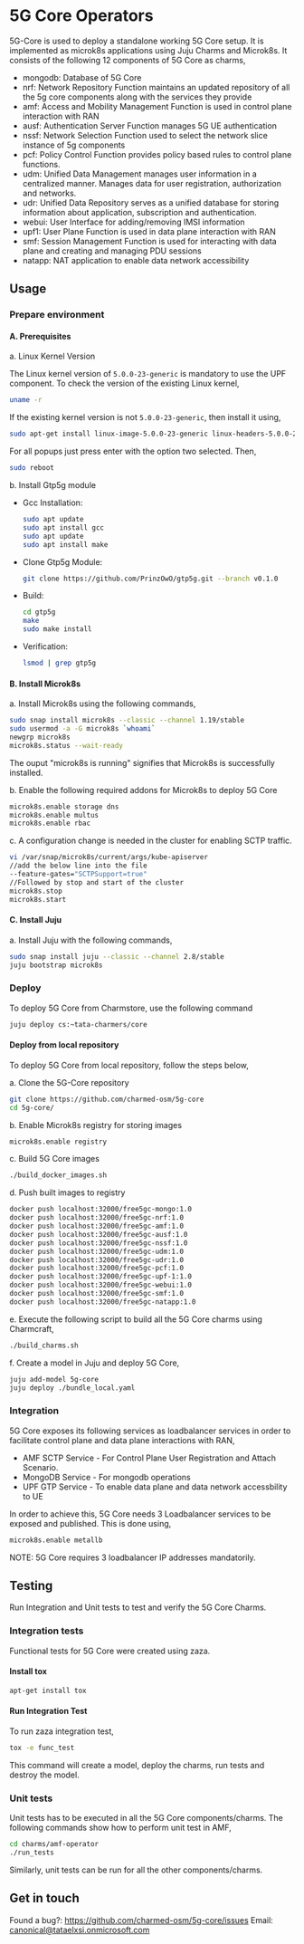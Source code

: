 <!-- Copyright 2020 Tata Elxsi

 Licensed under the Apache License, Version 2.0 (the "License"); you may
 not use this file except in compliance with the License. You may obtain
 a copy of the License at

         http://www.apache.org/licenses/LICENSE-2.0

 Unless required by applicable law or agreed to in writing, software
 distributed under the License is distributed on an "AS IS" BASIS, WITHOUT
 WARRANTIES OR CONDITIONS OF ANY KIND, either express or implied. See the
 License for the specific language governing permissions and limitations
 under the License.

 For those usages not covered by the Apache License, Version 2.0 please
 contact: canonical@tataelxsi.onmicrosoft.com

 To get in touch with the maintainers, please contact:
 canonical@tataelxsi.onmicrosoft.com
-->

# 5G Core Operators

5G-Core is used to deploy a standalone working 5G Core setup. It is implemented
as microk8s applications using Juju Charms and Microk8s. It consists of the
following 12 components of 5G Core as charms,

* mongodb: Database of 5G Core
* nrf: Network Repository Function maintains an updated repository of all the 5g
       core components along with the services they provide
* amf: Access and Mobility Management Function is used in control plane
       interaction with RAN
* ausf: Authentication Server Function manages 5G UE authentication
* nssf: Network Selection Function used to select the network slice instance of
        5g components
* pcf: Policy Control Function provides policy based rules to control plane
       functions.
* udm: Unified Data Management manages user information in a centralized manner.
       Manages data for user registration, authorization and networks.
* udr: Unified Data Repository serves as a unified database for storing
       information about application, subscription and authentication.
* webui: User Interface for adding/removing IMSI information
* upf1: User Plane Function is used in data plane interaction with RAN
* smf: Session Management Function is used for interacting with data plane and
       creating and managing PDU sessions
* natapp: NAT application to enable data network accessibility

## Usage

### Prepare environment

#### A. Prerequisites

a. Linux Kernel Version

The Linux kernel version of `5.0.0-23-generic` is mandatory to use the UPF
component. To check the version of the existing Linux kernel,

```bash
uname -r
```

If the existing kernel version is not `5.0.0-23-generic`, then install it using,

```bash
sudo apt-get install linux-image-5.0.0-23-generic linux-headers-5.0.0-23-generic
```

For all popups just press enter with the option two selected. Then,

```bash
sudo reboot
```

b. Install Gtp5g module

* Gcc Installation:

     ```bash
     sudo apt update
     sudo apt install gcc
     sudo apt update
     sudo apt install make
     ```

* Clone Gtp5g Module:

     ```bash
     git clone https://github.com/PrinzOwO/gtp5g.git --branch v0.1.0
     ```

* Build:

     ```bash
     cd gtp5g
     make
     sudo make install
     ```

* Verification:

     ```bash
     lsmod | grep gtp5g
     ```

#### B. Install Microk8s

a. Install Microk8s using the following commands,

   ```bash
   sudo snap install microk8s --classic --channel 1.19/stable
   sudo usermod -a -G microk8s `whoami`
   newgrp microk8s
   microk8s.status --wait-ready
   ```

   The ouput "microk8s is running" signifies that Microk8s is successfully installed.

b. Enable the following required addons for Microk8s to deploy 5G Core

   ```bash
   microk8s.enable storage dns
   microk8s.enable multus
   microk8s.enable rbac
   ```

c. A configuration change is needed in the cluster for enabling SCTP traffic.

   ```bash
   vi /var/snap/microk8s/current/args/kube-apiserver
   //add the below line into the file
   --feature-gates="SCTPSupport=true"
   //Followed by stop and start of the cluster
   microk8s.stop
   microk8s.start
   ```

#### C. Install Juju

a. Install Juju with the following commands,

   ```bash
   sudo snap install juju --classic --channel 2.8/stable
   juju bootstrap microk8s
   ```

### Deploy

To deploy 5G Core from Charmstore, use the following command

```bash
juju deploy cs:~tata-charmers/core
```

#### Deploy from local repository

To deploy 5G Core from local repository, follow the steps below,

a. Clone the 5G-Core repository

   ```bash
   git clone https://github.com/charmed-osm/5g-core
   cd 5g-core/
   ```

b. Enable Microk8s registry for storing images

   ```bash
   microk8s.enable registry
   ```

c. Build 5G Core images

   ```bash
   ./build_docker_images.sh
   ```

d. Push built images to registry

   ```bash
   docker push localhost:32000/free5gc-mongo:1.0
   docker push localhost:32000/free5gc-nrf:1.0
   docker push localhost:32000/free5gc-amf:1.0
   docker push localhost:32000/free5gc-ausf:1.0
   docker push localhost:32000/free5gc-nssf:1.0
   docker push localhost:32000/free5gc-udm:1.0
   docker push localhost:32000/free5gc-udr:1.0
   docker push localhost:32000/free5gc-pcf:1.0
   docker push localhost:32000/free5gc-upf-1:1.0
   docker push localhost:32000/free5gc-webui:1.0
   docker push localhost:32000/free5gc-smf:1.0
   docker push localhost:32000/free5gc-natapp:1.0
   ```

e. Execute the following script to build all the 5G Core charms using Charmcraft,

   ```bash
   ./build_charms.sh
   ```

f. Create a model in Juju and deploy 5G Core,

   ```bash
   juju add-model 5g-core
   juju deploy ./bundle_local.yaml
   ```

### Integration

5G Core exposes its following services as loadbalancer services in order to
 facilitate control plane and data plane interactions with RAN,
   * AMF SCTP Service - For Control Plane User Registration and Attach Scenario.
   * MongoDB Service - For mongodb operations
   * UPF GTP Service - To enable data plane and data network accessbility to UE

In order to achieve this, 5G Core needs 3 Loadbalancer services to be exposed
 and published. This is done using,

```bash
microk8s.enable metallb
```

NOTE: 5G Core requires 3 loadbalancer IP addresses mandatorily.

## Testing

Run Integration and Unit tests to test and verify the 5G Core Charms.

### Integration tests

Functional tests for 5G Core were created using zaza.

#### Install tox

```bash
apt-get install tox
```

#### Run Integration Test

To run zaza integration test,

```bash
tox -e func_test
```

This command will create a model, deploy the charms, run tests and destroy the
model.

### Unit tests

Unit tests has to be executed in all the 5G Core components/charms.
The following commands show how to perform unit test in AMF,

```bash
cd charms/amf-operator
./run_tests
```

Similarly, unit tests can be run for all the other components/charms.

## Get in touch

Found a bug?: <https://github.com/charmed-osm/5g-core/issues>
Email: canonical@tataelxsi.onmicrosoft.com
